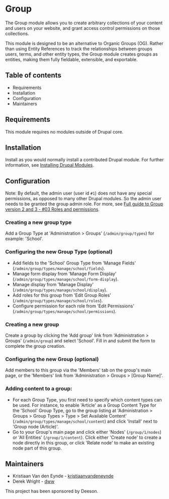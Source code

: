 # Group

The Group module allows you to create arbitrary collections of your content and
users on your website, and grant access control permissions on those
collections.

This module is designed to be an alternative to Organic Groups (OG). Rather than
using Entity References to track the relationships between groups users, terms,
and other entity types, the Group module creates groups as entities, making them
fully fieldable, extensible, and exportable.


## Table of contents

- Requirements
- Installation
- Configuration
- Maintainers


## Requirements

This module requires no modules outside of Drupal core.


## Installation

Install as you would normally install a contributed Drupal module. For further
information, see
[Installing Drupal Modules](https://www.drupal.org/docs/extending-drupal/installing-drupal-modules).


## Configuration

Note: By default, the admin user (user id `#1`) does not have any special
permissions, as opposed to many other Drupal modules. So the admin user needs
to be granted the group admin role. For more, see
[Full guide to Group version 2 and 3 - #03 Roles and permissions](https://www.youtube.com/watch?v=xo2z8NuKEH4).

### Creating a new group type

Add a Group Type at 'Administration > Groups' (`/admin/group/types`) for
example: 'School'.


### Configuring the new Group Type (optional)

- Add fields to the 'School' Group Type from 'Manage Fields'
  (`/admin/group/types/manage/school/fields`).
- Manage form display from 'Manage Form Display'
  (`/admin/group/types/manage/school/form-display`).
- Manage display from 'Manage Display'
  (`/admin/group/types/manage/school/display`).
- Add roles for this group from 'Edit Group Roles'
  (`/admin/group/types/manage/school/roles`).
- Configure permission for each role from 'Edit Permissions'
  (`/admin/group/types/manage/school/permissions`).


### Creating a new group

Create a group by clicking the 'Add group' link from 'Administration >
Groups' (`/admin/group`) and select 'School'. Fill in and submit the form to
complete the group creation.


### Configuring the new Group (optional)

Add members to this group via the 'Members' tab on the group's main page, or
the 'Members' link from 'Administration > Groups > [Group Name]'.


### Adding content to a group:

- For each Group Type, you first need to specify which content types can be
  used. For instance, to enable 'Article' as a Group Content Type for the
  'School' Group Type, go to the group listing at 'Administration > Groups >
  Group Types > Type > Set Available Content'
  (`/admin/group/types/manage/school/content`) and click 'Install' next to
  'Group node (Article)'.
- Go to your Group's main page and click either 'Nodes' (`/group/1/nodes`)
  or 'All Entities' (`/group/1/content`). Click either 'Create node' to create
  a node directly in this group, or click 'Relate node' to make an existing
  node part of this group.


## Maintainers

- Kristiaan Van den Eynde - [kristiaanvandeneynde](https://www.drupal.org/u/kristiaanvandeneynde)
- Derek Wright - [dww](https://www.drupal.org/u/dww)

This project has been sponsored by Deeson.
